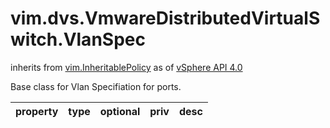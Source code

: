 vim.dvs.VmwareDistributedVirtualSwitch.VlanSpec
===============================================
inherits from [vim.InheritablePolicy](docs/vim.InheritablePolicy.md)
as of [vSphere API 4.0](vim.version.md#vim.version.version5)


Base class for Vlan Specifiation for ports.

| property | type | optional | priv | desc |
|:---------|:-----|:---------|:-----|:-----|


